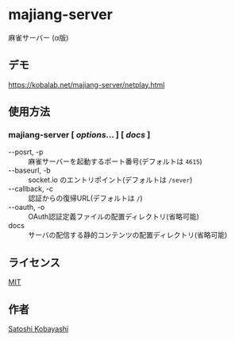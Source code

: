# majiang-server

麻雀サーバー (α版)

## デモ
https://kobalab.net/majiang-server/netplay.html

## 使用方法

### majiang-server [ *options*... ] [ *docs* ]
<dl>
<dt>--posrt, -p</dt>
    <dd>麻雀サーバーを起動するポート番号(デフォルトは <code>4615</code>)</dd>
<dt>--baseurl, -b</dt>
    <dd>socket.io のエントリポイント(デフォルトは <code>/sever</code>)</dd>
<dt>--callback, -c</dt>
    <dd>認証からの復帰URL(デフォルトは <code>/</code>)</dd>
<dt>--oauth, -o</dt>
    <dd>OAuth認証定義ファイルの配置ディレクトリ(省略可能)</dd>
<dt>docs</dt>
    <dd>サーバの配信する静的コンテンツの配置ディレクトリ(省略可能)</dd>
</dl>

## ライセンス
[MIT](https://github.com/kobalab/majiang-server/blob/master/LICENSE)

## 作者
[Satoshi Kobayashi](https://github.com/kobalab)
